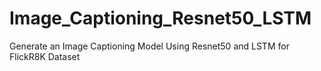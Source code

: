 # Image_Captioning_Resnet50_LSTM
Generate an Image Captioning Model Using Resnet50 and LSTM for FlickR8K Dataset
